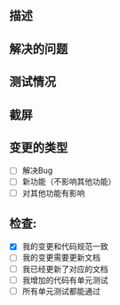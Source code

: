 <!--- 在标题中简略说明问题 -->

## 描述
<!--- 详细的描述变更 -->

## 解决的问题
<!--- 为什么变更是必要的？ -->
<!--- 如果这个PR解决了其他Issue，添加链接 -->

## 测试情况
<!--- 详细介绍怎么测试变更了 -->
<!--- 介绍测试环境 -->
<!--- 变更对其他代码的影响 -->

## 截屏

## 变更的类型
<!--- 变更有哪些特点，添加 `x` 到下面的对应项目中: -->
- [ ] 解决Bug
- [ ] 新功能（不影响其他功能）
- [ ] 对其他功能有影响

## 检查:
<!--- 检查下面，各项，添加 `x` 到下面的对应项目中: -->
- [x] 我的变更和代码规范一致
- [ ] 我的变更需要更新文档
- [ ] 我已经更新了对应的文档
- [ ] 我增加的代码有单元测试
- [ ] 所有单元测试都能通过
